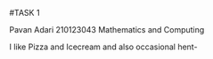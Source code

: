 #TASK 1

Pavan Adari
210123043
Mathematics and Computing

I like Pizza and Icecream
and also occasional hent-
